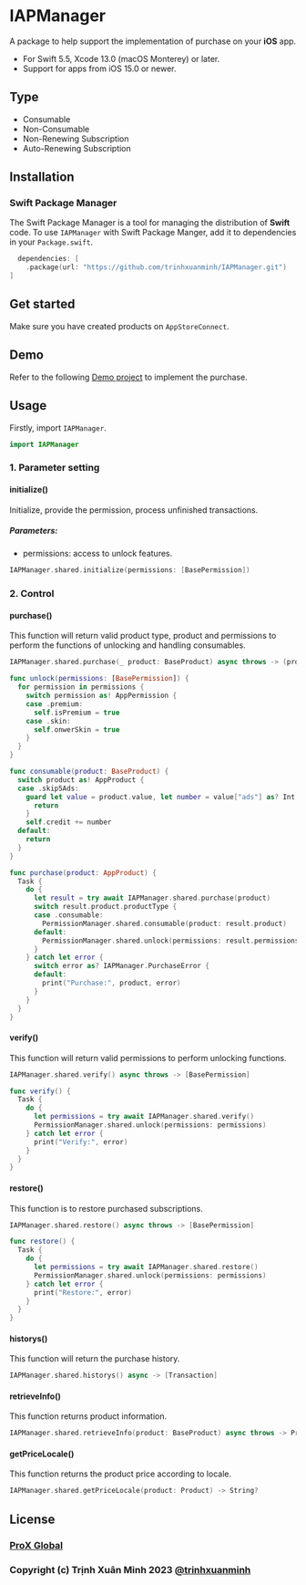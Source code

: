 # IAPManager

A package to help support the implementation of purchase on your **iOS** app.
- For Swift 5.5, Xcode 13.0 (macOS Monterey) or later.
- Support for apps from iOS 15.0 or newer.

## Type
- Consumable
- Non-Consumable
- Non-Renewing Subscription
- Auto-Renewing Subscription

## Installation

### Swift Package Manager

The Swift Package Manager is a tool for managing the distribution of **Swift** code. To use `IAPManager` with Swift Package Manger, add it to dependencies in your `Package.swift`.
```swift
  dependencies: [
    .package(url: "https://github.com/trinhxuanminh/IAPManager.git")
]
```

## Get started
Make sure you have created products on `AppStoreConnect`.

## Demo
Refer to the following [Demo project](https://github.com/trinhxuanminh/DemoIAPManager/tree/develop/1.3.0) to implement the purchase.

## Usage
Firstly, import `IAPManager`.
```swift
import IAPManager
```

### 1. Parameter setting

#### initialize()
Initialize, provide the permission, process unfinished transactions.

##### Parameters:
- permissions: access to unlock features.
```swift
IAPManager.shared.initialize(permissions: [BasePermission])
```

### 2. Control

#### purchase()
This function will return valid product type, product and permissions to perform the functions of unlocking and handling consumables.
```swift
IAPManager.shared.purchase(_ product: BaseProduct) async throws -> (product: BaseProduct, permissions: [BasePermission])
```
```swift
func unlock(permissions: [BasePermission]) {
  for permission in permissions {
    switch permission as! AppPermission {
    case .premium:
      self.isPremium = true
    case .skin:
      self.onwerSkin = true
    }
  }
}
```
```swift
func consumable(product: BaseProduct) {
  switch product as! AppProduct {
  case .skip5Ads:
    guard let value = product.value, let number = value["ads"] as? Int else {
      return
    }
    self.credit += number
  default:
    return
  }
}
```
```swift
func purchase(product: AppProduct) {
  Task {
    do {
      let result = try await IAPManager.shared.purchase(product)
      switch result.product.productType {
      case .consumable:
        PermissionManager.shared.consumable(product: result.product)
      default:
        PermissionManager.shared.unlock(permissions: result.permissions)
      }
    } catch let error {
      switch error as? IAPManager.PurchaseError {
      default:
        print("Purchase:", product, error)
      }
    }
  }
}
```

#### verify()
This function will return valid permissions to perform unlocking functions.
```swift
IAPManager.shared.verify() async throws -> [BasePermission]
```
```swift
func verify() {
  Task {
    do {
      let permissions = try await IAPManager.shared.verify()
      PermissionManager.shared.unlock(permissions: permissions)
    } catch let error {
      print("Verify:", error)
    }
  }
}
```

#### restore()
This function is to restore purchased subscriptions.
```swift
IAPManager.shared.restore() async throws -> [BasePermission]
```
```swift
func restore() {
  Task {
    do {
      let permissions = try await IAPManager.shared.restore()
      PermissionManager.shared.unlock(permissions: permissions)
    } catch let error {
      print("Restore:", error)
    }
  }
}
```

#### historys()
This function will return the purchase history.
```swift
IAPManager.shared.historys() async -> [Transaction]
```

#### retrieveInfo()
This function returns product information.
```swift
IAPManager.shared.retrieveInfo(product: BaseProduct) async throws -> Product
```

#### getPriceLocale()
This function returns the product price according to locale.
```swift
IAPManager.shared.getPriceLocale(product: Product) -> String?
```

## License
### [ProX Global](https://proxglobal.com)
### Copyright (c) Trịnh Xuân Minh 2023 [@trinhxuanminh](minhtx@proxglobal.com)
